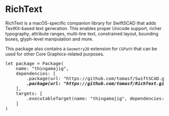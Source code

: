 # RichText

RichText is a macOS-specific companion library for SwiftSCAD that adds TextKit-based text generation. This enables proper Unicode support, richer typography, attribute ranges, multi-line text, constrained layout, bounding boxes, glyph-level manipulation and more.

This package also contains a `Geometry2D` extension for `CGPath` that can be used for other Core Graphics-related purposes.

<pre>
let package = Package(
    name: "thingamajig",
    dependencies: [
        .package(url: "https://github.com/tomasf/SwiftSCAD.git", .upToNextMinor(from: "0.9.0")),
        <b><i>.package(url: "https://github.com/tomasf/RichText.git", from: "0.2.0")</i></b>
    ],
    targets: [
        .executableTarget(name: "thingamajig", dependencies: ["SwiftSCAD", <b><i>"RichText"</i></b>])
    ]
)
</pre>
